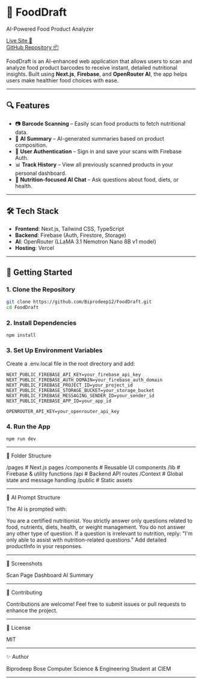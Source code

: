 # 🥗 FoodDraft

AI-Powered Food Product Analyzer

[Live Site 🚀](https://food-draft.vercel.app/)  
[GitHub Repository 📦](https://github.com/Biprodeep12/FoodDraft)

FoodDraft is an AI-enhanced web application that allows users to scan and analyze food product barcodes to receive instant, detailed nutritional insights. Built using **Next.js**, **Firebase**, and **OpenRouter AI**, the app helps users make healthier food choices with ease.

---

## 🔍 Features

- 📷 **Barcode Scanning** – Easily scan food products to fetch nutritional data.
- 🧠 **AI Summary** – AI-generated summaries based on product composition.
- 🔐 **User Authentication** – Sign in and save your scans with Firebase Auth.
- 📊 **Track History** – View all previously scanned products in your personal dashboard.
- 💬 **Nutrition-focused AI Chat** – Ask questions about food, diets, or health.

---

## 🛠 Tech Stack

- **Frontend**: Next.js, Tailwind CSS, TypeScript
- **Backend**: Firebase (Auth, Firestore, Storage)
- **AI**: OpenRouter (LLaMA 3.1 Nemotron Nano 8B v1 model)
- **Hosting**: Vercel

---

## 🚦 Getting Started

### 1. Clone the Repository
```bash
git clone https://github.com/Biprodeep12/FoodDraft.git
cd FoodDraft
```
### 2. Install Dependencies
```
npm install
```
### 3. Set Up Environment Variables

Create a .env.local file in the root directory and add:
```
NEXT_PUBLIC_FIREBASE_API_KEY=your_firebase_api_key
NEXT_PUBLIC_FIREBASE_AUTH_DOMAIN=your_firebase_auth_domain
NEXT_PUBLIC_FIREBASE_PROJECT_ID=your_project_id
NEXT_PUBLIC_FIREBASE_STORAGE_BUCKET=your_storage_bucket
NEXT_PUBLIC_FIREBASE_MESSAGING_SENDER_ID=your_sender_id
NEXT_PUBLIC_FIREBASE_APP_ID=your_app_id

OPENROUTER_API_KEY=your_openrouter_api_key
```
### 4. Run the App
```
npm run dev
```

---

📁 Folder Structure

/pages           # Next.js pages
/components      # Reusable UI components
/lib             # Firebase & utility functions
/api             # Backend API routes
/Context         # Global state and message handling
/public          # Static assets


---

🧠 AI Prompt Structure

The AI is prompted with:

You are a certified nutritionist.
You strictly answer only questions related to food, nutrients, diets, health, or weight management.
You do not answer any other type of question.
If a question is irrelevant to nutrition, reply: "I'm only able to assist with nutrition-related questions."
Add detailed productInfo in your responses.


---

📸 Screenshots

Scan Page	Dashboard	AI Summary

		



---

🤝 Contributing

Contributions are welcome! Feel free to submit issues or pull requests to enhance the project.


---

📜 License

MIT


---

✨ Author

Biprodeep Bose
Computer Science & Engineering Student at CIEM


---
